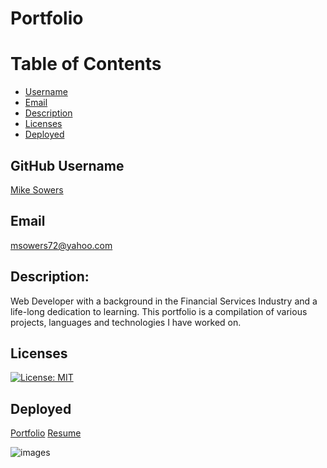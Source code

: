 # Portfolio

# Table of Contents
- [Username](#username)
- [Email](#emial)
- [Description](#description) 
- [Licenses](#licenses)
- [Deployed](#deployed)


## GitHub Username
[Mike Sowers](https://github.com/msowers72)

## Email
<msowers72@yahoo.com>

## Description:
Web Developer with a background in the Financial Services Industry and a life-long
dedication to learning. This portfolio is a compilation of various projects, languages and
technologies I have worked on.



 
## Licenses 
[![License: MIT](https://img.shields.io/badge/License-MIT-yellow.svg)](https://opensource.org/licenses/MIT)
<!-- ![Tux, the Linux mascot](https://img.shields.io/badge/License-MIT-green) -->
  
 ## Deployed
 [Portfolio](https://msowers72.github.io/My-Portfolio/)
 [Resume](https://docs.google.com/document/d/1GWyggTYIVXkvxL-7tZ3a3xcRByJKM0rZtsjx3X71f8I/edit?usp=sharing)
 
 
 ![images](./assets/project.PNG) 
 


































